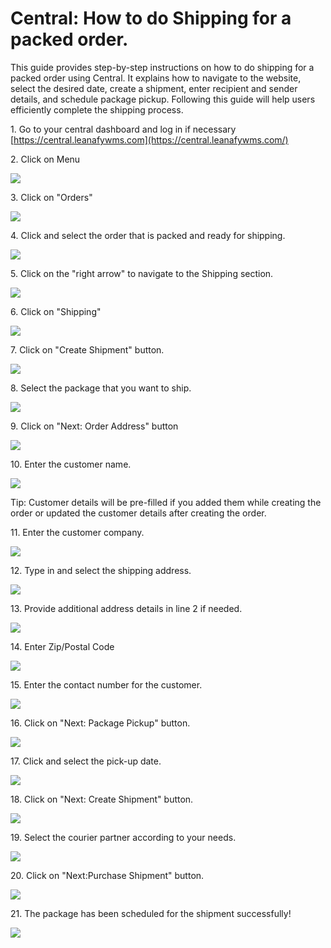 # Central: How to do Shipping for a packed order.

This guide provides step-by-step instructions on how to do shipping for a packed order using Central. It explains how to navigate to the website, select the desired date, create a shipment, enter recipient and sender details, and schedule package pickup. Following this guide will help users efficiently complete the shipping process.

1\. Go to your central dashboard and log in if necessary [https://central.leanafywms.com](https://central.leanafywms.com/)


2\. Click on Menu

![](https://ajeuwbhvhr.cloudimg.io/colony-recorder.s3.amazonaws.com/files/2023-09-20/6db96105-037e-4b67-b0c1-b87ce5a5d316/ascreenshot.jpeg?tl_px=0,0&br_px=1719,961&force_format=png&width=1120.0&wat=1&wat_opacity=0.7&wat_gravity=northwest&wat_url=https://colony-recorder.s3.us-west-1.amazonaws.com/images/watermarks/FB923C_standard.png&wat_pad=76,48)


3\. Click on "Orders"

![](https://ajeuwbhvhr.cloudimg.io/colony-recorder.s3.amazonaws.com/files/2023-09-20/d5d5dcc7-7c4a-4e85-b6f0-40c68c4bd465/ascreenshot.jpeg?tl_px=0,219&br_px=2293,1500&force_format=png&width=1120.0&wat=1&wat_opacity=0.7&wat_gravity=northwest&wat_url=https://colony-recorder.s3.us-west-1.amazonaws.com/images/watermarks/FB923C_standard.png&wat_pad=146,277)


4\. Click and select the order that is packed and ready for shipping.

![](https://ajeuwbhvhr.cloudimg.io/colony-recorder.s3.amazonaws.com/files/2023-09-20/1fae22e9-0dbe-424f-9f6f-d2fde36c84ce/user_cropped_screenshot.jpeg?tl_px=0,526&br_px=1719,1487&force_format=png&width=1120.0&wat=1&wat_opacity=0.7&wat_gravity=northwest&wat_url=https://colony-recorder.s3.us-west-1.amazonaws.com/images/watermarks/FB923C_standard.png&wat_pad=456,276)


5\. Click on the "right arrow" to navigate to the Shipping section.

![](https://ajeuwbhvhr.cloudimg.io/colony-recorder.s3.amazonaws.com/files/2023-09-20/217be865-6d76-4cf0-9456-1d7b509e2372/ascreenshot.jpeg?tl_px=181,0&br_px=2474,1281&force_format=png&width=1120.0&wat=1&wat_opacity=0.7&wat_gravity=northwest&wat_url=https://colony-recorder.s3.us-west-1.amazonaws.com/images/watermarks/FB923C_standard.png&wat_pad=524,192)


6\. Click on "Shipping"

![](https://ajeuwbhvhr.cloudimg.io/colony-recorder.s3.amazonaws.com/files/2023-09-20/d175510a-0527-475f-9505-45a8d674481b/ascreenshot.jpeg?tl_px=0,0&br_px=2293,1281&force_format=png&width=1120.0&wat=1&wat_opacity=0.7&wat_gravity=northwest&wat_url=https://colony-recorder.s3.us-west-1.amazonaws.com/images/watermarks/FB923C_standard.png&wat_pad=363,199)


7\. Click on "Create Shipment" button.

![](https://ajeuwbhvhr.cloudimg.io/colony-recorder.s3.amazonaws.com/files/2023-09-20/f9a4d8a7-e5b5-497a-9e8a-d9f5419b7615/ascreenshot.jpeg?tl_px=0,0&br_px=2940,1606&force_format=png&width=1120.0&wat=1&wat_opacity=0.7&wat_gravity=northwest&wat_url=https://colony-recorder.s3.us-west-1.amazonaws.com/images/watermarks/FB923C_standard.png&wat_pad=383,520)


8\. Select the package that you want to ship.

![](https://ajeuwbhvhr.cloudimg.io/colony-recorder.s3.amazonaws.com/files/2023-09-20/9f3d1835-3da4-44bb-aa23-90e0ba4cefbe/ascreenshot.jpeg?tl_px=569,25&br_px=2862,1306&force_format=png&width=1120.0&wat=1&wat_opacity=0.7&wat_gravity=northwest&wat_url=https://colony-recorder.s3.us-west-1.amazonaws.com/images/watermarks/FB923C_standard.png&wat_pad=523,277)


9\. Click on "Next: Order Address" button

![](https://ajeuwbhvhr.cloudimg.io/colony-recorder.s3.amazonaws.com/files/2023-09-20/0290dfd8-41df-4249-b748-eaa2bb601595/ascreenshot.jpeg?tl_px=391,324&br_px=2684,1606&force_format=png&width=1120.0&wat=1&wat_opacity=0.7&wat_gravity=northwest&wat_url=https://colony-recorder.s3.us-west-1.amazonaws.com/images/watermarks/FB923C_standard.png&wat_pad=524,523)


10\. Enter the customer name.

![](https://ajeuwbhvhr.cloudimg.io/colony-recorder.s3.amazonaws.com/files/2023-09-20/8b541ad1-2d54-4ae2-b5f3-0c2f79ec5aa9/ascreenshot.jpeg?tl_px=0,0&br_px=2940,1606&force_format=png&width=1120.0&wat=1&wat_opacity=0.7&wat_gravity=northwest&wat_url=https://colony-recorder.s3.us-west-1.amazonaws.com/images/watermarks/FB923C_standard.png&wat_pad=568,114)


Tip: Customer details will be pre-filled if you added them while creating the order or updated the customer details after creating the order.


11\. Enter the customer company.

![](https://ajeuwbhvhr.cloudimg.io/colony-recorder.s3.amazonaws.com/files/2023-09-20/f9391619-5cda-4ae0-aa17-ba93b98f49f8/ascreenshot.jpeg?tl_px=471,153&br_px=2764,1434&force_format=png&width=1120.0&wat=1&wat_opacity=0.7&wat_gravity=northwest&wat_url=https://colony-recorder.s3.us-west-1.amazonaws.com/images/watermarks/FB923C_standard.png&wat_pad=524,277)


12\. Type in and select the shipping address.

![](https://ajeuwbhvhr.cloudimg.io/colony-recorder.s3.amazonaws.com/files/2023-09-20/dad11374-d51e-4d05-972b-508060d0779a/ascreenshot.jpeg?tl_px=425,299&br_px=2718,1580&force_format=png&width=1120.0&wat=1&wat_opacity=0.7&wat_gravity=northwest&wat_url=https://colony-recorder.s3.us-west-1.amazonaws.com/images/watermarks/FB923C_standard.png&wat_pad=524,277)


13\. Provide additional address details in line 2 if needed.

![](https://ajeuwbhvhr.cloudimg.io/colony-recorder.s3.amazonaws.com/files/2023-09-20/1ab62410-da80-4226-8ab6-a42d13e09667/ascreenshot.jpeg?tl_px=594,261&br_px=2314,1222&force_format=png&width=1120.0&wat=1&wat_opacity=0.7&wat_gravity=northwest&wat_url=https://colony-recorder.s3.us-west-1.amazonaws.com/images/watermarks/FB923C_standard.png&wat_pad=524,277)


14\. Enter Zip/Postal Code

![](https://ajeuwbhvhr.cloudimg.io/colony-recorder.s3.amazonaws.com/files/2023-09-20/ec6e1857-8f24-43a6-bd93-bff916cf9830/ascreenshot.jpeg?tl_px=524,611&br_px=2244,1572&force_format=png&width=1120.0&wat=1&wat_opacity=0.7&wat_gravity=northwest&wat_url=https://colony-recorder.s3.us-west-1.amazonaws.com/images/watermarks/FB923C_standard.png&wat_pad=524,276)


15\. Enter the contact number for the customer.

![](https://ajeuwbhvhr.cloudimg.io/colony-recorder.s3.amazonaws.com/files/2023-09-20/de623778-5a34-46ee-8eb4-9457d71512cc/ascreenshot.jpeg?tl_px=741,644&br_px=2461,1606&force_format=png&width=1120.0&wat=1&wat_opacity=0.7&wat_gravity=northwest&wat_url=https://colony-recorder.s3.us-west-1.amazonaws.com/images/watermarks/FB923C_standard.png&wat_pad=524,405)


16\. Click on "Next: Package Pickup" button.

![](https://ajeuwbhvhr.cloudimg.io/colony-recorder.s3.amazonaws.com/files/2023-09-20/75a9ac5f-3ba3-49fd-a3b2-727670a71883/ascreenshot.jpeg?tl_px=758,644&br_px=2478,1606&force_format=png&width=1120.0&wat=1&wat_opacity=0.7&wat_gravity=northwest&wat_url=https://colony-recorder.s3.us-west-1.amazonaws.com/images/watermarks/FB923C_standard.png&wat_pad=524,500)


17\. Click and select the pick-up date.

![](https://ajeuwbhvhr.cloudimg.io/colony-recorder.s3.amazonaws.com/files/2023-09-20/ee792f61-7fd6-46f8-b88f-bb1f3c440afa/user_cropped_screenshot.jpeg?tl_px=416,0&br_px=2709,1281&force_format=png&width=1120.0&wat=1&wat_opacity=0.7&wat_gravity=northwest&wat_url=https://colony-recorder.s3.us-west-1.amazonaws.com/images/watermarks/FB923C_standard.png&wat_pad=524,274)


18\. Click on "Next: Create Shipment" button.

![](https://ajeuwbhvhr.cloudimg.io/colony-recorder.s3.amazonaws.com/files/2023-09-20/93f0bb53-c9a8-450e-98b7-13040a86b6b0/ascreenshot.jpeg?tl_px=754,644&br_px=2474,1606&force_format=png&width=1120.0&wat=1&wat_opacity=0.7&wat_gravity=northwest&wat_url=https://colony-recorder.s3.us-west-1.amazonaws.com/images/watermarks/FB923C_standard.png&wat_pad=524,494)


19\. Select the courier partner according to your needs.

![](https://ajeuwbhvhr.cloudimg.io/colony-recorder.s3.amazonaws.com/files/2023-09-20/d4cffb2c-96c9-4f13-b38c-880ff7a57bb0/user_cropped_screenshot.jpeg?tl_px=0,0&br_px=2940,1606&force_format=png&width=1120.0&wat=1&wat_opacity=0.7&wat_gravity=northwest&wat_url=https://colony-recorder.s3.us-west-1.amazonaws.com/images/watermarks/FB923C_standard.png&wat_pad=577,172)


20\. Click on "Next:Purchase Shipment" button.

![](https://ajeuwbhvhr.cloudimg.io/colony-recorder.s3.amazonaws.com/files/2023-09-20/5efed350-96f8-4f6d-a2c7-5c71148aec6b/user_cropped_screenshot.jpeg?tl_px=468,324&br_px=2761,1606&force_format=png&width=1120.0&wat=1&wat_opacity=0.7&wat_gravity=northwest&wat_url=https://colony-recorder.s3.us-west-1.amazonaws.com/images/watermarks/FB923C_standard.png&wat_pad=524,531)


21\. The package has been scheduled for the shipment successfully!

![](https://ajeuwbhvhr.cloudimg.io/colony-recorder.s3.amazonaws.com/files/2023-09-20/a5687261-2be2-4567-b7b4-e8457434e7fa/screenshot.png?tl_px=323,315&br_px=2616,1596&force_format=png&width=1120.0)